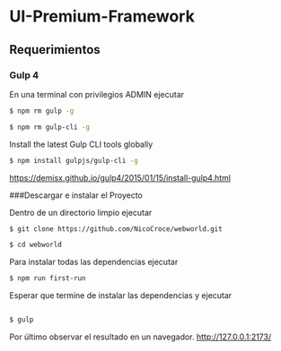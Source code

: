 ﻿# UI-Premium-Framework

## Requerimientos
### Gulp 4

En una terminal con privilegios ADMIN ejecutar

```sh
$ npm rm gulp -g
```
```sh
$ npm rm gulp-cli -g
```

Install the latest Gulp CLI tools globally
```sh
$ npm install gulpjs/gulp-cli -g
```

https://demisx.github.io/gulp4/2015/01/15/install-gulp4.html

###Descargar e instalar el Proyecto

Dentro de un directorio limpio ejecutar
```sh
$ git clone https://github.com/NicoCroce/webworld.git
```
```sh
$ cd webworld
```
Para instalar todas las dependencias ejecutar
```sh
$ npm run first-run
```

Esperar que termine de instalar las dependencias y ejecutar 
```sh

$ gulp

```

Por último observar el resultado en un navegador. 
http://127.0.0.1:2173/
